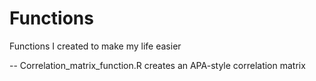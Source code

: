 # Functions
Functions I created to make my life easier

-- Correlation_matrix_function.R creates an APA-style correlation matrix
